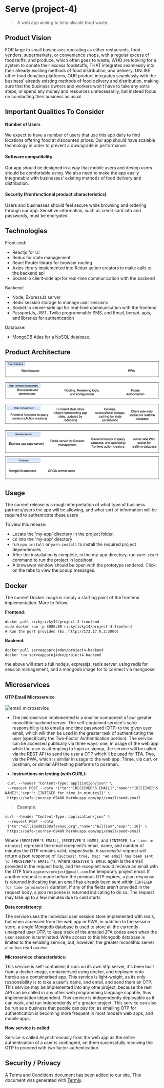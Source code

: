 # Serve (project-4)
> A web app aiming to help aliviate food waste.

## Product Vision
FOR large to small businesses operating as either restaurants, food vendors, supermarkets, or convenience shops, with a regular excess of foodstuffs, and produce, which often goes to waste, WHO are looking for a system to donate their excess foodstuffs, THAT integrates seamlessly into their already existing methods of food distribution, and delivery. UNLIKE other food donation platforms, OUR product integrates seamlessly with the business’ already existing methods of food delivery and distribution, making sure that the business owners and workers won’t have to take any extra steps, or spend any money and resources unnecessarily, but instead focus on conducting their business as usual.

## Important Qualities To Consider
#### Number of Users
We expect to have a number of users that use this app daily to find locations offering food at discounted prices. Our app should have scalable technology in order to prevent a downgrade in performance.
#### Software compatibility
Our app should be designed in a way that mobile users and destop users should be comfortable using. We also need to make the app easily integratable with businesses' existing methods of food delivery and distribution.
#### Security (Nonfunctional product characteristics)
Users and businesses should feel secure while browsing and ordering through our app. Sensitive information, such as credit card info and passwords, must be encrypted.

## Technologies
Front-end: 
- Reactjs for UI
- Redux for state management
- React Router library for browser routing
- Axios library implemented into Redux action creators to make calls to the backend api
- Socket.io client-side api for real-time communication with the backend

Backend:
- Node, ExpressJs server
- Redis session storage to manage user sessions
- Socket.io server-side api for real-time communication with the frontend
- PassportJs, JWT, Twilio programmable SMS, and Email, bcrypt, apis, and libraries for authentication

Database: 
- MongoDB Atlas for a NoSQL database.

## Product Architecture
<img src="https://github.com/CSCI-40500-77100-Spring-2021/project-4/blob/master/readme-images/Holistic%20Architectural%20Model%20of%20Serve.png" width="600px">

## Usage
The current release is a rough interpretation of what type of business partners/users the app will be allowing, and what sort of information will be required to authenticate these users

To view this release:
* Locate the 'my-app' directory in the project folder.
* cd into the 'my-app' directory
* run `npm install` or `yarn-install` to install the required project dependencies
* After the installation is complete, in the my-app directory, run `yarn start` command to run the project in localhost.
* A browswer window should be open with the prototype rendered. Click on the tabs to view the popup messages.

## Docker
The current Docker image is simply a starting point of the frontend implementation. More to follow.

**Frontend**:
```
docker pull rickyricky14/project-4-frontend
sudo docker run -p 8080:80 rickyricky14/project-4-frontend
# Run the port provided (Ex. http://172.17.0.2:3000)
```
**Backend**:
```
docker pull serveappproj4dev/project4-backend
docker run serveappproj4dev/project4-backend 
```
the above will start a full nodejs, expressjs, redis server, using redis for session management, and a mongodb image for to connect via mongoose


## Microservices
#### OTP Email Microservice

![email_microservice](https://user-images.githubusercontent.com/29417661/118018954-6cc65b00-b326-11eb-855a-c8c7225c3bd6.png)

* The microservice implemented is a smaller component of our greater monolithic backend server. The self-contained service's solre responsibility is to email a one time password (OTP) to the given user email, which will then be used in the greater task of authenticating the user (specifically the Two-Factor Authentication portion). The service can be accessed publically via three ways; one, in usage of the web app while the user is attempting to login or signup, the service will be called via the REST API to send the user a OTP which'll be used for TFA. Two, via the PWA, which is similar in usage to the web app. Three, via curl, or postman, or similar API testing platforms to postman.

* **Instructions on testing (with CURL):**
```
 curl --header "Content-Type: application/json" \
 --request POST --data '{"to":"[RECEIVER'S EMAIL]","name":"[RECEIVER'S NAME]","expr": [INTEGER for time in minutes]}' \
 https://safe-journey-69480.herokuapp.com/api/email/send-email
```
> **Example:**
```
curl --header "Content-Type: application/json" \
 --request POST --data '{"to":"williamd8323@afsenyc.org","name":"William","expr": 10}' \
 https://safe-journey-69480.herokuapp.com/api/email/send-email
```
Where `[RECEIVER'S EMAIL]`, `[RECEIVER'S NAME]`, and `[INTEGER for time in minutes]` represent the email recepient's email, name, and number of minutes the OTP remains valid, respectively.
A successful request will return a json response of `{success: true, msg: "An email has been sent to [RECEIVER'S EMAIL]"}`, where `RECEIVER'S EMAIL` again is the email provided in the request body, and the recepient would receive an email with the OTP from `appserveproject@gmail.com` the temporary project email.
If another request is made before the previous OTP expires, a json response is returned indicating that an email has already been sent within `[INTEGER for time in minutes]` duration.
If any of the fields aren't provided in the request body, a json response is returned indicating to do so.
The request may take up to a few minutes due to cold starts

**Data consistency:**

The service uses the individual user session store implemented with redis, but when accessed from the web app or PWA, in addition to the session store, a single Mongodb database is used to store all the currently unexpired user OTP, to keep track of the emailed 2FA codes even when the user session is terminated. Write access to this Mongodb database is limited to the emailing service, but, however, the greater monolithic server also has read access.

**Microservice characteristics:**

This service is self-contained; it runs on its own http server, it's been built from a docker image, containerised using docker, and deployed onto heroku as a containerised app. This service is light-weight, as its only responsibility is to take a user's name, and email, and send them an OTP. This service may be implemented into any othe project, because the rest API can be called in any other web programming language capable, thus implementation idependent. This service is independently deployable as it can work, and run independently of a greater project. This service can also be run as a business that people can pay for, as emailing OTP for authentication is becoming more frequent in most modern web apps, and mobile apps.

**How service is called:**

Service is called Asynchronously from the web app as the entire authentication of a user is contingent, on them successfully receiving the OTP to proceed with two factor authentication. 

## Security / Privacy
A Terms and Conditions document has been added to our site. This document was generated with [Termly](https://termly.io/).
